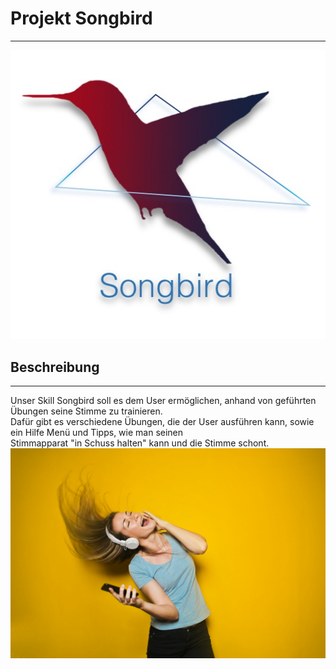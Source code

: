 # Projekt Songbird<br>
_____
![Songbisr](https://github.com/sweIhm-ws2018-19/skillproject-fr-24/blob/master/ProjectSongbird/Bilder/Songbird.jpeg)
## Beschreibung<br>
_____
Unser Skill Songbird soll es dem User ermöglichen, anhand von geführten Übungen seine Stimme zu trainieren. <br>
Dafür gibt es verschiedene Übungen, die der User ausführen kann, sowie ein Hilfe Menü und Tipps, wie man seinen <br>
Stimmapparat "in Schuss halten" kann und die Stimme schont. <br>
![Songbisr](https://github.com/sweIhm-ws2018-19/skillproject-fr-24/blob/master/ProjectSongbird/Bilder/Girl.jpeg)
